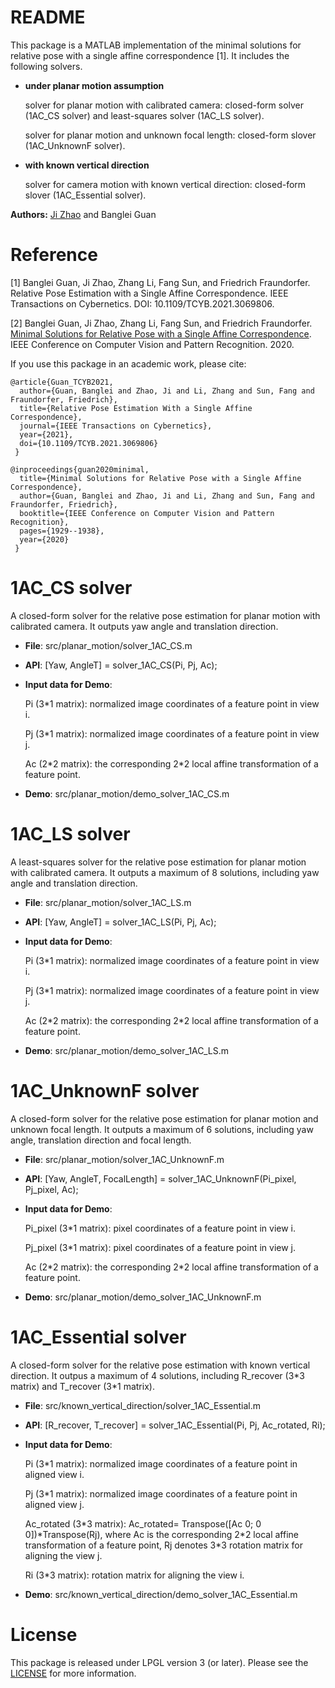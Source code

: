 # README

This package is a MATLAB implementation of the minimal solutions for relative pose with a single affine correspondence [1]. It includes the following solvers.

* **under planar motion assumption**

     solver for planar motion with calibrated camera: closed-form solver (1AC_CS solver) and least-squares solver (1AC_LS solver).
	 
     solver for planar motion and unknown focal length: closed-form slover (1AC_UnknownF solver).
	 
* **with known vertical direction**

     solver for camera motion with known vertical direction: closed-form slover (1AC_Essential solver).

**Authors:** [Ji Zhao](https://sites.google.com/site/drjizhao) and Banglei Guan

# Reference

[1] Banglei Guan, Ji Zhao, Zhang Li, Fang Sun, and Friedrich Fraundorfer. Relative Pose Estimation with a Single Affine Correspondence. IEEE Transactions on Cybernetics. DOI: 10.1109/TCYB.2021.3069806.

[2] Banglei Guan, Ji Zhao, Zhang Li, Fang Sun, and Friedrich Fraundorfer. [Minimal Solutions for Relative Pose with a Single Affine Correspondence](https://arxiv.org/pdf/1912.10776.pdf). IEEE Conference on Computer Vision and Pattern Recognition. 2020.

If you use this package in an academic work, please cite:

    @article{Guan_TCYB2021,
      author={Guan, Banglei and Zhao, Ji and Li, Zhang and Sun, Fang and Fraundorfer, Friedrich},
      title={Relative Pose Estimation With a Single Affine Correspondence}, 
      journal={IEEE Transactions on Cybernetics}, 
      year={2021},
      doi={10.1109/TCYB.2021.3069806}
     }

    @inproceedings{guan2020minimal,
      title={Minimal Solutions for Relative Pose with a Single Affine Correspondence},
      author={Guan, Banglei and Zhao, Ji and Li, Zhang and Sun, Fang and Fraundorfer, Friedrich},
      booktitle={IEEE Conference on Computer Vision and Pattern Recognition},
      pages={1929--1938},
      year={2020}
     }

# 1AC_CS solver

A closed-form solver for the relative pose estimation for planar motion with calibrated camera. It outputs yaw angle and translation direction.
* **File**:  src/planar_motion/solver_1AC_CS.m

* **API**:  [Yaw, AngleT] = solver_1AC_CS(Pi, Pj, Ac);

* **Input data for Demo**:

     Pi (3\*1 matrix): normalized image coordinates of a feature point in view i.

     Pj (3\*1 matrix): normalized image coordinates of a feature point in view j.

     Ac (2\*2 matrix): the corresponding 2\*2 local affine transformation of a feature point.

* **Demo**:  src/planar_motion/demo_solver_1AC_CS.m


# 1AC_LS solver

A least-squares solver for the relative pose estimation for planar motion with calibrated camera. It outputs a maximum of 8 solutions, including yaw angle and translation direction.
* **File**:  src/planar_motion/solver_1AC_LS.m

* **API**:  [Yaw, AngleT] = solver_1AC_LS(Pi, Pj, Ac);

* **Input data for Demo**:

     Pi (3\*1 matrix): normalized image coordinates of a feature point in view i.

     Pj (3\*1 matrix): normalized image coordinates of a feature point in view j.

     Ac (2\*2 matrix): the corresponding 2\*2 local affine transformation of a feature point.

* **Demo**:  src/planar_motion/demo_solver_1AC_LS.m


# 1AC_UnknownF solver

A closed-form solver for the relative pose estimation for planar motion and unknown focal length. It outputs a maximum of 6 solutions, including yaw angle, translation direction and focal length.
* **File**:  src/planar_motion/solver_1AC_UnknownF.m

* **API**:  [Yaw, AngleT, FocalLength] = solver_1AC_UnknownF(Pi_pixel, Pj_pixel, Ac);

* **Input data for Demo**:

     Pi_pixel (3\*1 matrix): pixel coordinates of a feature point in view i.

     Pj_pixel (3\*1 matrix): pixel coordinates of a feature point in view j.

     Ac (2\*2 matrix): the corresponding 2\*2 local affine transformation of a feature point.

* **Demo**:  src/planar_motion/demo_solver_1AC_UnknownF.m


# 1AC_Essential solver

A closed-form solver for the relative pose estimation with known vertical direction. It outpus a maximum of 4 solutions, including R_recover (3\*3 matrix) and T_recover (3\*1 matrix).
* **File**:  src/known_vertical_direction/solver_1AC_Essential.m

* **API**:  [R_recover, T_recover] = solver_1AC_Essential(Pi, Pj, Ac_rotated, Ri);

* **Input data for Demo**:

     Pi (3\*1 matrix): normalized image coordinates of a feature point in aligned view i.

     Pj (3\*1 matrix): normalized image coordinates of a feature point in aligned view j.

     Ac_rotated (3\*3 matrix): Ac_rotated= Transpose([Ac 0; 0 0])\*Transpose(Rj), where Ac is the corresponding 2\*2 local affine transformation of a feature point, Rj denotes 3\*3 rotation matrix for aligning the view j.

     Ri (3\*3 matrix): rotation matrix for aligning the view i.

* **Demo**:  src/known_vertical_direction/demo_solver_1AC_Essential.m

# License

This package is released under LPGL version 3 (or later). Please see the [LICENSE](https://github.com/jizhaox/relative_pose_from_affine/blob/master/LICENSE) for more information. 
